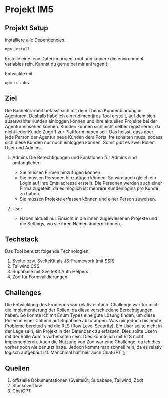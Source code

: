 # Projekt IM5

## Projekt Setup
Installiere alle Dependencies.

```bash
npm install
```

Erstelle eine .env Datei im project root und kopiere die environment variables rein. Kannst du gerne bei mir anfragen (;

Entwickle mit

```bash
npm run dev
```

## Ziel
Die Bachelorarbeit befasst sich mit dem Thema Kundenbindung in Agenturen. Deshalb habe ich ein rudimentäres Tool erstellt, auf dem sich auserwählte Kunden einloggen können und ihre aktuellen Projekte bei der Agentur einsehen können.
Kunden können sich nicht selber registrieren, da nicht jeder Kunde Zugriff zur Plattform haben soll.
Das heisst, dass aber jede Person der Agentur neue Kunden dem Portal freischalten muss, sodass sich diese Kunden nur noch einloggen können.
Somit gibt es zwei Rollen: User und Admins.

1. Admins
   Die Berechtigungen und Funktionen für Admins sind umfänglicher:
   - Sie müssen Firmen hinzufügen können.
   - Sie müssen Personen hinzufügen können. So wird auch gleich ein Login auf ihre Emailadresse erstellt. Die Personen werden auch einer Firma zugeteilt, da es möglich ist mehrere Kundenlogins pro Kunde zu haben.
   - Sie müssen Projekte erfassen können und einer Person zuweisen.

2. User
   - Haben aktuell nur Einsicht in die ihnen zugewiesenen Projekte und die Settings, wo sie ihren Namen ändern können.

## Techstack
Das Tool benutzt folgende Technologien:

1. Svelte bzw. SvelteKit als JS-Framework (mit SSR)
2. Tailwind CSS
3. Supabase mit SvelteKit Auth Helpers
4. Zod für Formvalidierungen

## Challenges

Die Entwicklung des Frontends war relativ einfach. Challenge war für mich die Implementierung der Rollen, da diese verschiedene Berechtigungen haben. So konnte ich mit Enum Types eine gute Lösung finden, um diese Rollen in einer Column auf Supabase abzufangen. Was mir jedoch bis heute Probleme bereited sind die RLS (Row Level Security). Ein User sollte nicht in der Lage sein, ein Projekt in der Datenbank zu erfassen. Dies sollte Usern mit der Rolle Admin vorbehalten sein. Dies konnte ich mit RLS nicht implementieren.
Auch die Nutzung von Zod war eine Challenge, da ich dies vorher noch nie benutzt hatte. Jedoch kommt man schnell rein, da es relativ logisch aufgebaut ist. Manchmal half hier auch ChatGPT (;

## Quellen

1. offizielle Dokumentationen (SvelteKit, Supabase, Tailwind, Zod)
2. Stackoverflow
3. ChatGPT
